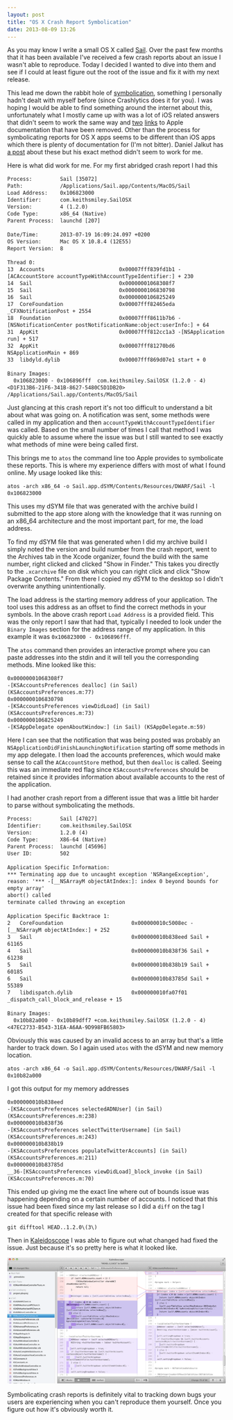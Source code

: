 ```yaml
---
layout: post
title: "OS X Crash Report Symbolication"
date: 2013-08-09 13:26
---
```


As you may know I write a small OS X called [Sail](http://sailforapp.net/). Over the past few months that it has been available I've received a few crash reports about an issue I wasn't able to reproduce. Today I decided I wanted to dive into them and see if I could at least figure out the root of the issue and fix it with my next release.

This lead me down the rabbit hole of [symbolication](http://lldb.llvm.org/symbolication.html), something I personally hadn't dealt with myself before (since Crashlytics does it for you). I was hoping I would be able to find something around the internet about this, unfortunately what I mostly came up with was a lot of iOS related answers that didn't seem to work the same way and [two](http://developer.apple.com/tools/xcode/symbolizingcrashdumps.html) [links](http://developer.apple.com/library/mac/technotes/tn2004/tn2123.html) to Apple documentation that have been removed. Other than the process for symbolicating reports for OS X apps seems to be different than iOS apps which there is plenty of documentation for (I'm not bitter). Daniel Jalkut has [a post](http://www.red-sweater.com/blog/439/crappy-crash-logs) about these but his exact method didn't seem to work for me.

Here is what did work for me. For my first abridged crash report I had this

```
Process:         Sail [35072]
Path:            /Applications/Sail.app/Contents/MacOS/Sail
Load Address:    0x106823000
Identifier:      com.keithsmiley.SailOSX
Version:         4 (1.2.0)
Code Type:       x86_64 (Native)
Parent Process:  launchd [207]

Date/Time:       2013-07-19 16:09:24.097 +0200
OS Version:      Mac OS X 10.8.4 (12E55)
Report Version:  8

Thread 0:
13  Accounts                        0x00007fff839fd1b1 -[ACAccountStore accountTypeWithAccountTypeIdentifier:] + 230
14  Sail                            0x00000001068308f7
15  Sail                            0x0000000106830798
16  Sail                            0x0000000106825249
17  CoreFoundation                  0x00007fff82465eda _CFXNotificationPost + 2554
18  Foundation                      0x00007fff8611b7b6 -[NSNotificationCenter postNotificationName:object:userInfo:] + 64
31  AppKit                          0x00007fff812cc1a3 -[NSApplication run] + 517
32  AppKit                          0x00007fff81270bd6 NSApplicationMain + 869
33  libdyld.dylib                   0x00007fff869d07e1 start + 0

Binary Images:
  0x106823000 - 0x106896fff  com.keithsmiley.SailOSX (1.2.0 - 4) <D1F313B6-21F6-341B-8627-5480C5D1DB20> /Applications/Sail.app/Contents/MacOS/Sail
```

Just glancing at this crash report it's not too difficult to understand a bit about what was going on. A notification was sent, some methods were called in my application and then `accountTypeWithAccountTypeIdentifier` was called. Based on the small number of times I call that method I was quickly able to assume where the issue was but I still wanted to see exactly what methods of mine were being called first.

This brings me to `atos` the command line too Apple provides to symbolicate these reports. This is where my experience differs with most of what I found online. My usage looked like this:

```
atos -arch x86_64 -o Sail.app.dSYM/Contents/Resources/DWARF/Sail -l 0x106823000
```

This uses my dSYM file that was generated with the archive build I submitted to the app store along with the knowledge that it was running on an x86_64 architecture and the most important part, for me, the load address.

To find my dSYM file that was generated when I did my archive build I simply noted the version and build number from the crash report, went to the Archives tab in the Xcode organizer, found the build with the same number, right clicked and clicked "Show in Finder." This takes you directly to the `.xcarchive` file on disk which you can right click and click "Show Package Contents." From there I copied my dSYM to the desktop so I didn't overwrite anything unintentionally.

The load address is the starting memory address of your application. The tool uses this address as an offset to find the correct methods in your symbols. In the above crash report `Load Address` is a provided field. This was the only report I saw that had that, typically I needed to look under the `Binary Images` section for the address range of my application. In this example it was `0x106823000 - 0x106896fff`.

The `atos` command then provides an interactive prompt where you can paste addresses into the stdin and it will tell you the corresponding methods. Mine looked like this:

```
0x00000001068308f7
-[KSAccountsPreferences dealloc] (in Sail) (KSAccountsPreferences.m:77)
0x0000000106830798
-[KSAccountsPreferences viewDidLoad] (in Sail) (KSAccountsPreferences.m:73)
0x0000000106825249
-[KSAppDelegate openAboutWindow:] (in Sail) (KSAppDelegate.m:59)
```

Here I can see that the notification that was being posted was probably an `NSApplicationDidFinishLaunchingNotification` starting off some methods in my app delegate. I then load the accounts preferences, which would make sense to call the `ACAccountStore` method, but then `dealloc` is called. Seeing this was an immediate red flag since `KSAccountsPreferences` should be retained since it provides information about available accounts to the rest of the application.

I had another crash report from a different issue that was a little bit harder to parse without symbolicating the methods.

```
Process:         Sail [47027]
Identifier:      com.keithsmiley.SailOSX
Version:         1.2.0 (4)
Code Type:       X86-64 (Native)
Parent Process:  launchd [45696]
User ID:         502

Application Specific Information:
*** Terminating app due to uncaught exception 'NSRangeException', reason: '*** -[__NSArrayM objectAtIndex:]: index 0 beyond bounds for empty array'
abort() called
terminate called throwing an exception

Application Specific Backtrace 1:
2   CoreFoundation                      0x000000010c5008ec -[__NSArrayM objectAtIndex:] + 252
3   Sail                                0x000000010b838eed Sail + 61165
4   Sail                                0x000000010b838f36 Sail + 61238
5   Sail                                0x000000010b838b19 Sail + 60185
6   Sail                                0x000000010b83785d Sail + 55389
7   libdispatch.dylib                   0x000000010fa07f01 _dispatch_call_block_and_release + 15

Binary Images:
  0x10b82a000 - 0x10b89dff7 +com.keithsmiley.SailOSX (1.2.0 - 4) <47EC2733-B543-31EA-A6AA-9D998FB65803>
```

Obviously this was caused by an invalid access to an array but that's a little harder to track down. So I again used `atos` with the dSYM and new memory location.

```
atos -arch x86_64 -o Sail.app.dSYM/Contents/Resources/DWARF/Sail -l 0x10b82a000
```

I got this output for my memory addresses

```
0x000000010b838eed
-[KSAccountsPreferences selectedADNUser] (in Sail) (KSAccountsPreferences.m:238)
0x000000010b838f36
-[KSAccountsPreferences selectTwitterUsername] (in Sail) (KSAccountsPreferences.m:243)
0x000000010b838b19
-[KSAccountsPreferences populateTwitterAccounts] (in Sail) (KSAccountsPreferences.m:211)
0x000000010b83785d
__36-[KSAccountsPreferences viewDidLoad]_block_invoke (in Sail) (KSAccountsPreferences.m:70)
```

This ended up giving me the exact line where out of bounds issue was happening depending on a certain number of accounts. I noticed that this issue had been fixed since my last release so I did a `diff` on the tag I created for that specific release with

```
git difftool HEAD..1.2.0\(3\)
```

Then in [Kaleidoscope](http://www.kaleidoscopeapp.com/) I was able to figure out what changed had fixed the issue. Just because it's so pretty here is what it looked like.

![Diff](/images/symbolication/diff.png)

Symbolicating crash reports is definitely vital to tracking down bugs your users are experiencing when you can't reproduce them yourself. Once you figure out how it's obviously worth it.

